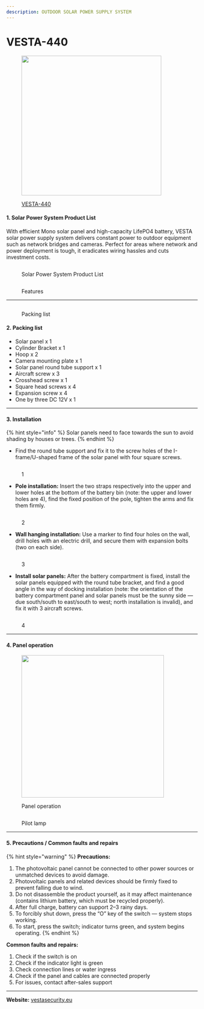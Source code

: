 ```yaml
---
description: OUTDOOR SOLAR POWER SUPPLY SYSTEM
---
```


# VESTA-440

<figure><img src=".gitbook/assets/image (239).png" alt="" width="368"><figcaption><p><a href="https://bydemes.com/es/productos/cctv/accesorios/sistemas-de-alimentacion-autonomos/VESTA-440">VESTA-440</a></p></figcaption></figure>

#### 1. Solar Power System Product List

With efficient Mono solar panel and high-capacity LifePO4 battery, VESTA solar power supply system delivers constant power to outdoor equipment such as network bridges and cameras. Perfect for areas where network and power deployment is tough, it eradicates wiring hassles and cuts investment costs.

<figure><img src=".gitbook/assets/image (240).png" alt=""><figcaption><p>Solar Power System Product List</p></figcaption></figure>

<figure><img src=".gitbook/assets/image (241).png" alt=""><figcaption><p>Features</p></figcaption></figure>

***

<figure><img src=".gitbook/assets/image (242).png" alt=""><figcaption><p>Packing list</p></figcaption></figure>

#### 2. Packing list

* Solar panel x 1
* Cylinder Bracket x 1
* Hoop x 2
* Camera mounting plate x 1
* Solar panel round tube support x 1
* Aircraft screw x 3
* Crosshead screw x 1
* Square head screws x 4
* Expansion screw x 4
* One by three DC 12V x 1

***

#### 3. Installation

{% hint style="info" %}
Solar panels need to face towards the sun to avoid shading by houses or trees.
{% endhint %}



* Find the round tube support and fix it to the screw holes of the I-frame/U-shaped frame of the solar panel with four square screws.

<figure><img src=".gitbook/assets/image (243).png" alt=""><figcaption><p>1</p></figcaption></figure>

* **Pole installation:** Insert the two straps respectively into the upper and lower holes at the bottom of the battery bin (note: the upper and lower holes are 4), find the fixed position of the pole, tighten the arms and fix them firmly.

<figure><img src=".gitbook/assets/image (244).png" alt=""><figcaption><p>2</p></figcaption></figure>

* **Wall hanging installation:** Use a marker to find four holes on the wall, drill holes with an electric drill, and secure them with expansion bolts (two on each side).

<figure><img src=".gitbook/assets/image (247).png" alt=""><figcaption><p>3</p></figcaption></figure>

* **Install solar panels:** After the battery compartment is fixed, install the solar panels equipped with the round tube bracket, and find a good angle in the way of docking installation (note: the orientation of the battery compartment panel and solar panels must be the sunny side — due south/south to east/south to west; north installation is invalid), and fix it with 3 aircraft screws.

<figure><img src=".gitbook/assets/image (248).png" alt=""><figcaption><p>4</p></figcaption></figure>

***

#### 4. Panel operation

<figure><img src=".gitbook/assets/image (250).png" alt="" width="375"><figcaption><p>Panel operation</p></figcaption></figure>

<figure><img src=".gitbook/assets/image (251).png" alt=""><figcaption><p>Pilot lamp </p></figcaption></figure>

***

#### 5. Precautions / Common faults and repairs

{% hint style="warning" %}
**Precautions:**

1. The photovoltaic panel cannot be connected to other power sources or unmatched devices to avoid damage.
2. Photovoltaic panels and related devices should be firmly fixed to prevent falling due to wind.
3. Do not disassemble the product yourself, as it may affect maintenance (contains lithium battery, which must be recycled properly).
4. After full charge, battery can support 2–3 rainy days.
5. To forcibly shut down, press the “O” key of the switch — system stops working.
6. To start, press the switch; indicator turns green, and system begins operating.
{% endhint %}



**Common faults and repairs:**

1. Check if the switch is on
2. Check if the indicator light is green
3. Check connection lines or water ingress
4. Check if the panel and cables are connected properly
5. For issues, contact after-sales support

***

**Website:** [vestasecurity.eu](https://vestasecurity.eu)
